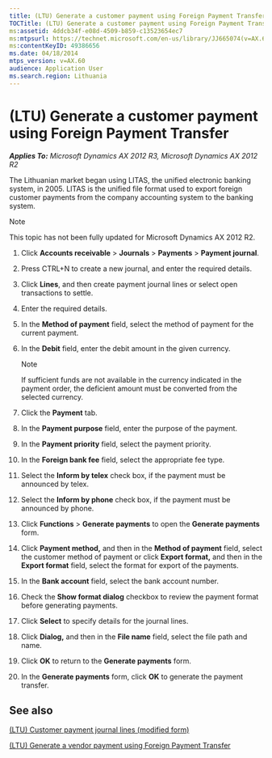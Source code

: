 ```yaml
---
title: (LTU) Generate a customer payment using Foreign Payment Transfer
TOCTitle: (LTU) Generate a customer payment using Foreign Payment Transfer
ms:assetid: 4ddcb34f-e08d-4509-b859-c13523654ec7
ms:mtpsurl: https://technet.microsoft.com/en-us/library/JJ665074(v=AX.60)
ms:contentKeyID: 49386656
ms.date: 04/18/2014
mtps_version: v=AX.60
audience: Application User
ms.search.region: Lithuania
---
```


# (LTU) Generate a customer payment using Foreign Payment Transfer 


_**Applies To:** Microsoft Dynamics AX 2012 R3, Microsoft Dynamics AX 2012 R2_

The Lithuanian market began using LITAS, the unified electronic banking system, in 2005. LITAS is the unified file format used to export foreign customer payments from the company accounting system to the banking system.


> [!NOTE]
> <P>This topic has not been fully updated for Microsoft Dynamics AX 2012 R2.</P>



1.  Click **Accounts receivable** \> **Journals** \> **Payments** \> **Payment journal**.

2.  Press CTRL+N to create a new journal, and enter the required details.

3.  Click **Lines**, and then create payment journal lines or select open transactions to settle.

4.  Enter the required details.

5.  In the **Method of payment** field, select the method of payment for the current payment.

6.  In the **Debit** field, enter the debit amount in the given currency.
    

    > [!NOTE]
    > <P>If sufficient funds are not available in the currency indicated in the payment order, the deficient amount must be converted from the selected currency.</P>



7.  Click the **Payment** tab.

8.  In the **Payment purpose** field, enter the purpose of the payment.

9.  In the **Payment priority** field, select the payment priority.

10. In the **Foreign bank fee** field, select the appropriate fee type.

11. Select the **Inform by telex** check box, if the payment must be announced by telex.

12. Select the **Inform by phone** check box, if the payment must be announced by phone.

13. Click **Functions** \> **Generate payments** to open the **Generate payments** form.

14. Click **Payment method,** and then in the **Method of payment** field, select the customer method of payment or click **Export format,** and then in the **Export format** field, select the format for export of the payments.

15. In the **Bank account** field, select the bank account number.

16. Check the **Show format dialog** checkbox to review the payment format before generating payments.

17. Click **Select** to specify details for the journal lines.

18. Click **Dialog,** and then in the **File name** field, select the file path and name.

19. Click **OK** to return to the **Generate payments** form.

20. In the **Generate payments** form, click **OK** to generate the payment transfer.

## See also

[(LTU) Customer payment journal lines (modified form)](https://technet.microsoft.com/en-us/library/jj665039\(v=ax.60\))

[(LTU) Generate a vendor payment using Foreign Payment Transfer](ltu-generate-a-vendor-payment-using-foreign-payment-transfer.md)

  


